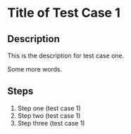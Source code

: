 # Title of Test Case 1

## Description

This is the description for test case one.

Some more words.

## Steps

1. Step one (test case 1)
2. Step two (test case 1)
3. Step three (test case 1)
